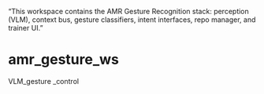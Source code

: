 “This workspace contains the AMR Gesture Recognition stack: perception (VLM), context bus, gesture classifiers, intent interfaces, repo manager, and trainer UI.”

# amr_gesture_ws
VLM_gesture _control
